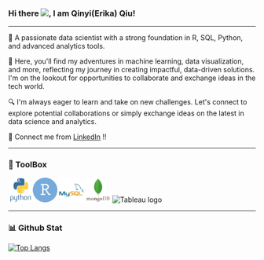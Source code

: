 ### Hi there <img src="https://raw.githubusercontent.com/MartinHeinz/MartinHeinz/master/wave.gif" width="30px">, I am Qinyi(Erika) Qiu!
---
🧐 A passionate data scientist with a strong foundation in R, SQL, Python, and advanced analytics tools.

🚀 Here, you'll find my adventures in machine learning, data visualization, and more, reflecting my journey in creating impactful, data-driven solutions. I'm on the lookout for opportunities to collaborate and exchange ideas in the tech world.

🔍 I'm always eager to learn and take on new challenges. Let's connect to explore potential collaborations or simply exchange ideas on the latest in data science and analytics.

🎉 Connect me from [LinkedIn](https://www.linkedin.com/in/qinyi-qiu/) !!

---

### 🧰 ToolBox
<img src="https://github.com/devicons/devicon/blob/master/icons/python/python-original-wordmark.svg" alt="python logo" width="50" height="50"        /><img src="https://github.com/devicons/devicon/blob/master/icons/rstudio/rstudio-original.svg" alt="rstudio logo" width="50" height="50"                   /> <img src="https://github.com/devicons/devicon/blob/master/icons/mysql/mysql-original-wordmark.svg" alt="mysql logo" width="50" height="50"                />  <img src="https://github.com/devicons/devicon/blob/master/icons/mongodb/mongodb-original-wordmark.svg" alt="MongoDB logo" width="50" height="50"            />    <img src="https://cdn.worldvectorlogo.com/logos/tableau-logo-1.svg" alt="Tableau logo" width="50" height="50">

---

### 📊 Github Stat
[![Top Langs](https://github-readme-stats.vercel.app/api/top-langs/?username=ErikaQiu)](https://github.com/anuraghazra/github-readme-stats)

<!--


**ErikaQiu/ErikaQiu** is a ✨ _special_ ✨ repository because its `README.md` (this file) appears on your GitHub profile.

Here are some ideas to get you started:

- 🔭 I’m currently working on ...
- 🌱 I’m currently learning ...
- 👯 I’m looking to collaborate on ...
- 🤔 I’m looking for help with ...
- 💬 Ask me about ...
- 📫 How to reach me: ...
- 😄 Pronouns: ...
- ⚡ Fun fact: ...
-->
